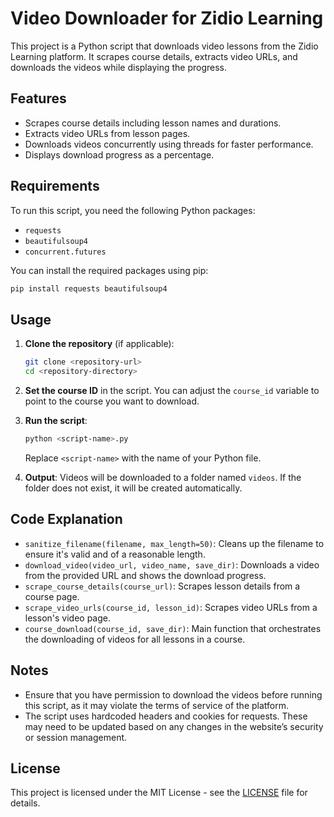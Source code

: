 # Video Downloader for Zidio Learning

This project is a Python script that downloads video lessons from the Zidio Learning platform. It scrapes course details, extracts video URLs, and downloads the videos while displaying the progress.

## Features

- Scrapes course details including lesson names and durations.
- Extracts video URLs from lesson pages.
- Downloads videos concurrently using threads for faster performance.
- Displays download progress as a percentage.

## Requirements

To run this script, you need the following Python packages:

- `requests`
- `beautifulsoup4`
- `concurrent.futures`

You can install the required packages using pip:

```bash
pip install requests beautifulsoup4
```

## Usage

1. **Clone the repository** (if applicable):
   ```bash
   git clone <repository-url>
   cd <repository-directory>
   ```

2. **Set the course ID** in the script. You can adjust the `course_id` variable to point to the course you want to download.

3. **Run the script**:
   ```bash
   python <script-name>.py
   ```

   Replace `<script-name>` with the name of your Python file.

4. **Output**: Videos will be downloaded to a folder named `videos`. If the folder does not exist, it will be created automatically.

## Code Explanation

- `sanitize_filename(filename, max_length=50)`: Cleans up the filename to ensure it's valid and of a reasonable length.
- `download_video(video_url, video_name, save_dir)`: Downloads a video from the provided URL and shows the download progress.
- `scrape_course_details(course_url)`: Scrapes lesson details from a course page.
- `scrape_video_urls(course_id, lesson_id)`: Scrapes video URLs from a lesson's video page.
- `course_download(course_id, save_dir)`: Main function that orchestrates the downloading of videos for all lessons in a course.

## Notes

- Ensure that you have permission to download the videos before running this script, as it may violate the terms of service of the platform.
- The script uses hardcoded headers and cookies for requests. These may need to be updated based on any changes in the website’s security or session management.

## License

This project is licensed under the MIT License - see the [LICENSE](LICENSE) file for details.
